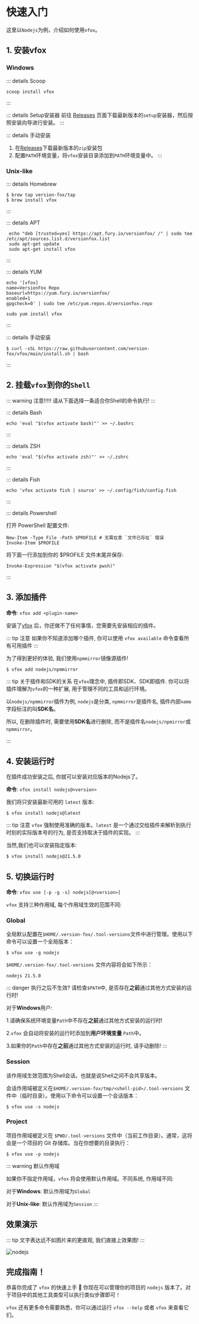 # 快速入门

这里以`Nodejs`为例，介绍如何使用`vfox`。

## 1. 安装vfox

### Windows

::: details Scoop
```shell
scoop install vfox
```
:::

::: details Setup安装器
   前往 [Releases](https://github.com/version-fox/vfox/releases) 页面下载最新版本的`setup`安装器，然后按照安装向导进行安装。
:::

::: details 手动安装
   1. 在[Releases](https://github.com/version-fox/vfox/releases)下载最新版本的`zip`安装包
   2. 配置`PATH`环境变量，将`vfox`安装目录添加到`PATH`环境变量中。
:::

### Unix-like

::: details Homebrew
```shell
$ brew tap version-fox/tap
$ brew install vfox
```
:::

::: details APT
```shell
 echo "deb [trusted=yes] https://apt.fury.io/versionfox/ /" | sudo tee /etc/apt/sources.list.d/versionfox.list
 sudo apt-get update
 sudo apt-get install vfox
```
:::

::: details YUM
```shell
echo '[vfox]
name=VersionFox Repo
baseurl=https://yum.fury.io/versionfox/
enabled=1
gpgcheck=0' | sudo tee /etc/yum.repos.d/versionfox.repo

sudo yum install vfox
```
:::

::: details 手动安装
```shell
$ curl -sSL https://raw.githubusercontent.com/version-fox/vfox/main/install.sh | bash
```
:::

## 2. 挂载`vfox`到你的`Shell`

::: warning 注意!!!!!
请从下面选择一条适合你Shell的命令执行!
:::

::: details Bash
```shell
echo 'eval "$(vfox activate bash)"' >> ~/.bashrc
```
:::

::: details ZSH
```shell
echo 'eval "$(vfox activate zsh)"' >> ~/.zshrc
```
:::

::: details Fish
```shell
echo 'vfox activate fish | source' >> ~/.config/fish/config.fish
```
:::

::: details Powershell

打开 PowerShell 配置文件:

```shell
New-Item -Type File -Path $PROFILE # 无需在意 `文件已存在` 错误
Invoke-Item $PROFILE
```

将下面一行添加到你的 $PROFILE 文件末尾并保存:

```shell
Invoke-Expression "$(vfox activate pwsh)"
```

:::

## 3. 添加插件

**命令**: `vfox add <plugin-name>`

安装了[vfox](https://github.com/version-fox/vfox)
后，你还做不了任何事情，您需要先安装相应的插件。

::: tip 注意
如果你不知道添加哪个插件, 你可以使用 `vfox available` 命令查看所有可用插件
:::

为了得到更好的体验, 我们使用`npmmirror`镜像源插件!

```bash 
$ vfox add nodejs/npmmirror
```
::: tip 关于插件和SDK的关系
在`vfox`理念中, 插件即SDK、SDK即插件. 你可以将插件理解为`vfox`的一种扩展, 用于管理不同的工具和运行环境。

以`nodejs/npmmirror`插件为例, `nodejs`是分类, `npmmirror`是插件名, 插件内部`name`字段标注的叫**SDK名**。

所以, 在删除插件时, 需要使用**SDK名**进行删除, 而不是插件名`nodejs/npmirror`或`npmmirror`。

:::



## 4. 安装运行时

在插件成功安装之后, 你就可以安装对应版本的Nodejs了。

**命令**: `vfox install nodejs@<version>`

我们将只安装最新可用的 `latest` 版本:

```
$ vfox install nodejs@latest
```

::: tip 注意
`vfox` 强制使用准确的版本。`latest` 是一个通过交给插件来解析到执行时刻的实际版本号的行为, 是否支持取决于插件的实现。
:::

当然,我们也可以安装指定版本:

```bash
$ vfox install nodejs@21.5.0
```

## 5. 切换运行时

**命令**: `vfox use [-p -g -s] nodejs[@<version>]`

`vfox` 支持三种作用域, 每个作用域生效的范围不同:

### Global

全局默认配置在`$HOME/.version-fox/.tool-versions`文件中进行管理。使用以下命令可以设置一个全局版本：

```shell
$ vfox use -g nodejs
```

`$HOME/.version-fox/.tool-versions` 文件内容将会如下所示：

```text
nodejs 21.5.0
```

::: danger 执行之后不生效?
请检查`$PATH`中, 是否存在**之前**通过其他方式安装的运行时!

对于**Windows**用户:

1.请确保系统环境变量`Path`中不存在**之前**通过其他方式安装的运行时!

2.`vfox` 会自动将安装的运行时添加到**用户环境变量** `Path`中。

3.如果你的`Path`中存在**之前**通过其他方式安装的运行时, 请手动删除!
:::

### Session

该作用域生效范围为Shell会话。也就是说Shell之间不会共享版本。

会话作用域被定义在`$HOME/.version-fox/tmp/<shell-pid>/.tool-versions` 文件中（临时目录）。使用以下命令可以设置一个会话版本：

```shell
$ vfox use -s nodejs
```

### Project

项目作用域被定义在 `$PWD/.tool-versions` 文件中（当前工作目录）。通常，这将会是一个项目的 Git 存储库。当在你想要的目录执行：

```shell
$ vfox use -p nodejs
```

::: warning 默认作用域

如果你不指定作用域，`vfox` 将会使用默认作用域。不同系统, 作用域不同:

对于**Windows**: 默认作用域为`Global`

对于**Unix-like**: 默认作用域为`Session`
:::

## 效果演示

::: tip
文字表达远不如图片来的更直观, 我们直接上效果图!
:::

![nodejs](/demo-full.gif)

## 完成指南！

恭喜你完成了 `vfox` 的快速上手 🎉 你现在可以管理你的项目的 `nodejs` 版本了。对于项目中的其他工具类型可以执行类似步骤即可！

`vfox` 还有更多命令需要熟悉，你可以通过运行 `vfox --help` 或者 `vfox` 来查看它们。
